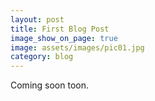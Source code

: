 ```yaml
---
layout: post
title: First Blog Post
image_show_on_page: true
image: assets/images/pic01.jpg
category: blog
---
```

Coming soon toon.
